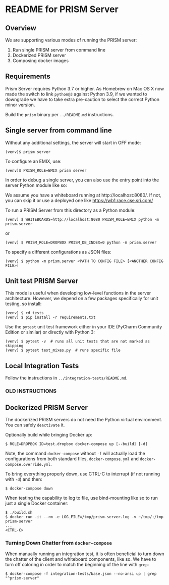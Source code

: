 # README for PRISM Server


## Overview

We are supporting various modes of running the PRISM server:

1. Run single PRISM server from command line
2. Dockerized PRISM server
3. Composing docker images

## Requirements

Prism Server requires Python 3.7 or higher. 
As Homebrew on Mac OS X now made the switch to link `python@3` against Python 3.9, if we wanted 
to downgrade we have to take extra pre-caution to select the correct Python minor version.

Build the `prism` binary per `../README.md` instructions.

## Single server from command line

Without any additional settings, the server will start in OFF mode:

    (venv)$ prism server

To configure an EMIX, use:

    (venv)$ PRISM_ROLE=EMIX prism server

In order to debug a single server, you can also use the entry point into the server Python module like so:

We assume you have a whiteboard running at http://localhost:8080/.  If not, you can skip it or use 
a deployed one like https://wb1.race.cse.sri.com/ 

To run a PRISM Server from this directory as a Python module:

    (venv) $ WHITEBOARDS=http://localhost:8080 PRISM_ROLE=EMIX python -m prism.server

or

    (venv) $ PRISM_ROLE=DROPBOX PRISM_DB_INDEX=0 python -m prism.server

To specify a different configurations as JSON files:

    (venv) $ python -m prism.server <PATH TO CONFIG FILE> [<ANOTHER CONFIG FILE>]


## Unit test PRISM Server

This mode is useful when developing low-level functions in the server architecture.  However, we depend on 
a few packages specifically for unit testing, so install:

    (venv) $ cd tests
    (venv) $ pip install -r requirements.txt

Use the `pytest` unit test framework either in your IDE (PyCharm Community Edition or similar) or 
directly with Python 3: 

    (venv) $ pytest -v  # runs all unit tests that are not marked as skipping 
    (venv) $ pytest test_mixes.py  # runs specific file

## Local Integration Tests

Follow the instructions in `../integration-tests/README.md`.
   




### OLD INSTRUCTIONS 

## Dockerized PRISM Server

The dockerized PRISM servers do not need the Python virtual environment.  You can safely `deactivate` it.

Optionally build while bringing Docker up:

    $ ROLE=DROPBOX ID=test.dropbox docker-compose up [--build] [-d]

Note, the command `docker-compose` without `-f` will actually load the configurations from both 
standard files, `docker-compose.yml` and `docker-compose.override.yml`.

To bring everything properly down, use CTRL-C to interrupt (if not running with `-d`) and then:

    $ docker-compose down

When testing the capability to log to file, use bind-mounting like so to run just a single Docker container:

    $ ./build.sh
    $ docker run -it --rm -e LOG_FILE=/tmp/prism-server.log -v ~/tmp/:/tmp prism-server
    ...
    <CTRL-C>

### Turning Down Chatter from `docker-compose`

When manually running an integration test, it is often beneficial to turn down the chatter of the client and 
whiteboard components, like so.  We have to turn off coloring in order to match the beginning of the line with `grep`:

    $ docker-compose -f integration-tests/base.json --no-ansi up | grep "^prism-server"
